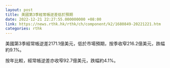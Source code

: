 ```yaml
---
layout: post
title: 美國第3季經常帳逆差低於預期
date: 2022-12-21 22:27:55.000000000 +08:00
link: https://news.rthk.hk/rthk/ch/component/k2/1680849-20221221.htm
categories: rthk
---
```


美國第3季經常帳逆差2171.1億美元，低於市場預期，按季收窄216.2億美元，跌幅約9.1%。

按年比較，經常帳逆差亦收窄92.7億美元，跌幅約4.1%。
